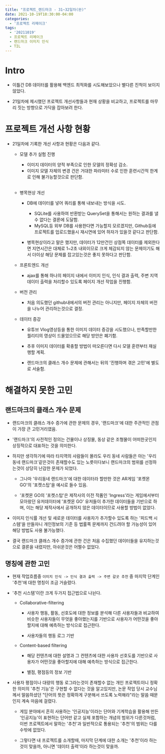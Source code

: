 ```yaml
---
title: "프로젝트_랜드마크 - 31~32일차(완)"
date: 2021-10-19T18:30:00-04:00
categories:
  - '프로젝트 리메이크'
tags:
  - '20211019'
  - 프로젝트 리메이크
  - 랜드마크 이미지 인식
  - TIL
---
```



# Intro

* 이틀간 DB 데이터를 활용해 백엔드 최적화를 시도해보았으나 별다른 진척이 보이지 않았다.

* 21일차에 제시했던 프로젝트 개선사항들과 현재 상황을 비교하고, 프로젝트를 마무리 짓는 방향으로 가닥을 잡아보려 한다.

# 프로젝트 개선 사항 현황

* 21일차에 기록한 개선 사항과 현황은 다음과 같다.
  
  * 모델 추가 실험 진행
    * 이미지 데이터의 양적 부족으로 인한 모델의 정확성 감소.
    * 이미지 모델 자체의 변경 건은 거대한 파라미터 수로 인한 훈련시간적 한계로 인해 불가능할것으로 판단함.  

    <br>

  * 병목현상 개선
    * DB에 데이터를 넣어 쿼리를 통해 내보내는 방식을 시도.
      * SQLite를 사용하여 반환받는 QuerySet을 통해서는 원하는 결과를 낼수 없다는 결론에 도달함.
      * MySQL등 외부 DB를 사용한다면 가능할지 모르겠지만, Github등에 프로젝트를 업로드했을시 재시연에 있어 하자가 있을것 같다고 판단함.
    
    * 병목현상이라고 말은 했지만, 데이터가 12만건인 상점쪽 데이터를 제외한다면 지연시간은 대체로 1~2초 내외이므로 크게 체감되지 않는 문제이기도 해서 더이상 해당 문제를 잡고있는것은 좋지 못하다고 판단함.

  * 프론트엔드 개선

    * ajax를 통해 하나의 페이지 내에서 이미지 인식, 인식 결과 출력, 주변 지역 데이터 출력을 처리할수 있도록 페이지 개선 작업을 진행함.

  * 버전 관리

    * 처음 의도했던 github내에서의 버전 관리는 아니지만, 페이지 자체의 버전을 나누어 관리하는것으로 결정.

  * 데이터 증강
    * 유튜브 Vlog영상등을 통한 이미지 데이터 증강을 시도했으나, 만족할만한 퀄리티의 영상이 드물었으므로 해당 방안은 폐기함.

    * 추후 이미지 데이터를 확충할 방법이 떠오른다면 다시 모델 훈련부터 재실행할 계획.

    * 랜드마크의 클래스 개수 문제에 관해서는 뒤의 '진행하며 겪은 고민'에 별도로 서술함.



# 해결하지 못한 고민

## 랜드마크의 클래스 개수 문제

* 랜드마크의 클래스 개수 증가에 관한 문제의 경우, '랜드마크'에 대한 주관적인 관점이 가장 큰 고민거리였음.

* '랜드마크'의 사전적인 정의는 건물이나 상징물, 동상 같은 조형물이 어떠한곳인지 상징적으로 대표하는 것을 의미한다.

* 하지만 생각하기에 따라 타지역의 사람들이 몰라도 우리 동네 사람들은 아는 '우리 동네 랜드마크'같은것이 존재할수도 있는 노릇이다보니 랜드마크의 범위를 선정하는것이 상당히 난감한 문제가 되었다.

  * 그나마 '우리동네 랜드마크'에 대한 데이터라  할만한 것은 AR게임 '포켓몬 GO'의 '포켓스탑'을 예시로 들수 있음.

  * '포켓몬 GO의 '포켓스탑'은 제작사의 이전 작품인 'Ingress'라는 게임에서부터 모아왔던 유저데이터에 '포켓몬 GO' 유저들이 추가한 데이터들을 기반으로 하며, 이는 해당 제작사에서 공개하지 않은 데이터이므로 사용할 방법이 없었다.

* 이미지 인식률 개선 및 새로운 데이터를 사용자가 추가할수 있도록 하는 '피드백 시스템'을 만들자니 개인정보의 기준 등 법률쪽 문제까지 건드려야 할 가능성이 있어 해당 방법도 사용 불가능했다.

* 결국 랜드마크 클래스 개수 증가에 관한 건은 처음 수집했던 데이터들을 유지하는것으로 결론을 내렸지만, 아쉬운것은 어쩔수 없었다.

## 명칭에 관한 고민

* 현재 작업흐름중 ```이미지 인식 -> 인식 결과 출력 -> 주변 갈곳 추천``` 중 마지막 단계인 '추천'에 대한 명칭이 조금 거슬렸다.

* '추천 시스템'이란 크게 두가지 접근법으로 나뉜다.

  * Collaborative-filtering
    * 사용자 행동, 활동, 선호도에 대한 정보를 분석해 다른 사용자들과 비교하여 비슷한 사용자들이 무엇을 좋아했는지를 기반으로 사용자가 어떤것을 좋아할지에 대해 예측하는 방식으로 접근한다.

    * 사용자들의 행동 로그 기반

  * Content-based filtering
    * 해당 컨텐츠에 대한 설명과 그 컨텐츠에 대한 사용자 선호도를 기반으로 사용자가 어떤것을 좋아할지에 대해 예측하는 방식으로 접근한다.

    * 별점, 평점등의 정보 기반

* 사용자 평점이나 대량의 행동 로그라는것이 존재할수 없는 개인 프로젝트이니 정확한 의미의 '추천 기능'은 구현할 수 없다는 것을 알고있지만, 논문 작업 당시 교수님께서 말씀하셨던 "단어의 뜻은 정확하게 구분해서 쓰도록 노력해라"라는 말씀 때문인지 계속 마음에 걸렸다.

  * 게임 분야에서 흔히 사용하는 '인공지능'이라는 단어와 기계학습을 활용해 만든 '인공지능'이 표현하는 단어만 같고 실제 포함하는 개념의 범위가 다른것처럼, 이번 프로젝트에서 말하는 '추천'과 일반적으로 통용되는 '추천'의 범위는 다를수밖에 없었다.

  * 그렇다면 내 프로젝트를 소개할때, 마지막 단계에 대한 소개는 '추천'이라 하는것이 맞을까, 아니면 '데이터 출력'이라 하는것이 맞을까.






